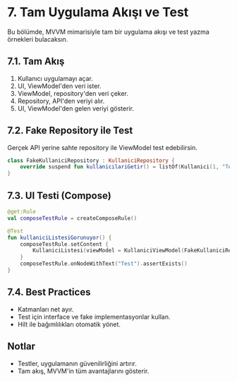 # 7. Tam Uygulama Akışı ve Test

Bu bölümde, MVVM mimarisiyle tam bir uygulama akışı ve test yazma örnekleri bulacaksın.

## 7.1. Tam Akış
1. Kullanıcı uygulamayı açar.
2. UI, ViewModel'den veri ister.
3. ViewModel, repository'den veri çeker.
4. Repository, API'den veriyi alır.
5. UI, ViewModel'den gelen veriyi gösterir.

## 7.2. Fake Repository ile Test
Gerçek API yerine sahte repository ile ViewModel test edebilirsin.
```kotlin
class FakeKullaniciRepository : KullaniciRepository {
    override suspend fun kullanicilariGetir() = listOf(Kullanici(1, "Test", "https://test.com/avatar.png"))
}
```

## 7.3. UI Testi (Compose)
```kotlin
@get:Rule
val composeTestRule = createComposeRule()

@Test
fun kullaniciListesiGorunuyor() {
    composeTestRule.setContent {
        KullaniciListesi(viewModel = KullaniciViewModel(FakeKullaniciRepository()))
    }
    composeTestRule.onNodeWithText("Test").assertExists()
}
```

## 7.4. Best Practices
- Katmanları net ayır.
- Test için interface ve fake implementasyonlar kullan.
- Hilt ile bağımlılıkları otomatik yönet.

## Notlar
- Testler, uygulamanın güvenilirliğini artırır.
- Tam akış, MVVM'in tüm avantajlarını gösterir. 